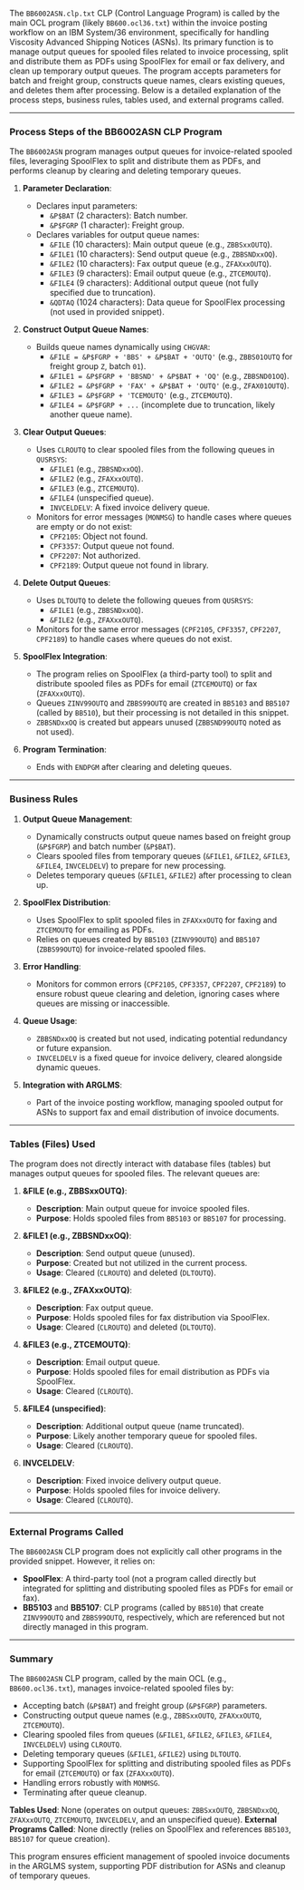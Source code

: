 The `BB6002ASN.clp.txt` CLP (Control Language Program) is called by the main OCL program (likely `BB600.ocl36.txt`) within the invoice posting workflow on an IBM System/36 environment, specifically for handling Viscosity Advanced Shipping Notices (ASNs). Its primary function is to manage output queues for spooled files related to invoice processing, split and distribute them as PDFs using SpoolFlex for email or fax delivery, and clean up temporary output queues. The program accepts parameters for batch and freight group, constructs queue names, clears existing queues, and deletes them after processing. Below is a detailed explanation of the process steps, business rules, tables used, and external programs called.

---

### Process Steps of the BB6002ASN CLP Program

The `BB6002ASN` program manages output queues for invoice-related spooled files, leveraging SpoolFlex to split and distribute them as PDFs, and performs cleanup by clearing and deleting temporary queues.

1. **Parameter Declaration**:
   - Declares input parameters:
     - `&P$BAT` (2 characters): Batch number.
     - `&P$FGRP` (1 character): Freight group.
   - Declares variables for output queue names:
     - `&FILE` (10 characters): Main output queue (e.g., `ZBBSxxOUTQ`).
     - `&FILE1` (10 characters): Send output queue (e.g., `ZBBSNDxxOQ`).
     - `&FILE2` (10 characters): Fax output queue (e.g., `ZFAXxxOUTQ`).
     - `&FILE3` (9 characters): Email output queue (e.g., `ZTCEMOUTQ`).
     - `&FILE4` (9 characters): Additional output queue (not fully specified due to truncation).
     - `&QDTAQ` (1024 characters): Data queue for SpoolFlex processing (not used in provided snippet).

2. **Construct Output Queue Names**:
   - Builds queue names dynamically using `CHGVAR`:
     - `&FILE = &P$FGRP + 'BBS' + &P$BAT + 'OUTQ'` (e.g., `ZBBS01OUTQ` for freight group `Z`, batch `01`).
     - `&FILE1 = &P$FGRP + 'BBSND' + &P$BAT + 'OQ'` (e.g., `ZBBSND01OQ`).
     - `&FILE2 = &P$FGRP + 'FAX' + &P$BAT + 'OUTQ'` (e.g., `ZFAX01OUTQ`).
     - `&FILE3 = &P$FGRP + 'TCEMOUTQ'` (e.g., `ZTCEMOUTQ`).
     - `&FILE4 = &P$FGRP + ...` (incomplete due to truncation, likely another queue name).

3. **Clear Output Queues**:
   - Uses `CLROUTQ` to clear spooled files from the following queues in `QUSRSYS`:
     - `&FILE1` (e.g., `ZBBSNDxxOQ`).
     - `&FILE2` (e.g., `ZFAXxxOUTQ`).
     - `&FILE3` (e.g., `ZTCEMOUTQ`).
     - `&FILE4` (unspecified queue).
     - `INVCELDELV`: A fixed invoice delivery queue.
   - Monitors for error messages (`MONMSG`) to handle cases where queues are empty or do not exist:
     - `CPF2105`: Object not found.
     - `CPF3357`: Output queue not found.
     - `CPF2207`: Not authorized.
     - `CPF2189`: Output queue not found in library.

4. **Delete Output Queues**:
   - Uses `DLTOUTQ` to delete the following queues from `QUSRSYS`:
     - `&FILE1` (e.g., `ZBBSNDxxOQ`).
     - `&FILE2` (e.g., `ZFAXxxOUTQ`).
   - Monitors for the same error messages (`CPF2105`, `CPF3357`, `CPF2207`, `CPF2189`) to handle cases where queues do not exist.

5. **SpoolFlex Integration**:
   - The program relies on SpoolFlex (a third-party tool) to split and distribute spooled files as PDFs for email (`ZTCEMOUTQ`) or fax (`ZFAXxxOUTQ`).
   - Queues `ZINV99OUTQ` and `ZBBS99OUTQ` are created in `BB5103` and `BB5107` (called by `BB510`), but their processing is not detailed in this snippet.
   - `ZBBSNDxxOQ` is created but appears unused (`ZBBSND99OUTQ` noted as not used).

6. **Program Termination**:
   - Ends with `ENDPGM` after clearing and deleting queues.

---

### Business Rules

1. **Output Queue Management**:
   - Dynamically constructs output queue names based on freight group (`&P$FGRP`) and batch number (`&P$BAT`).
   - Clears spooled files from temporary queues (`&FILE1`, `&FILE2`, `&FILE3`, `&FILE4`, `INVCELDELV`) to prepare for new processing.
   - Deletes temporary queues (`&FILE1`, `&FILE2`) after processing to clean up.

2. **SpoolFlex Distribution**:
   - Uses SpoolFlex to split spooled files in `ZFAXxxOUTQ` for faxing and `ZTCEMOUTQ` for emailing as PDFs.
   - Relies on queues created by `BB5103` (`ZINV99OUTQ`) and `BB5107` (`ZBBS99OUTQ`) for invoice-related spooled files.

3. **Error Handling**:
   - Monitors for common errors (`CPF2105`, `CPF3357`, `CPF2207`, `CPF2189`) to ensure robust queue clearing and deletion, ignoring cases where queues are missing or inaccessible.

4. **Queue Usage**:
   - `ZBBSNDxxOQ` is created but not used, indicating potential redundancy or future expansion.
   - `INVCELDELV` is a fixed queue for invoice delivery, cleared alongside dynamic queues.

5. **Integration with ARGLMS**:
   - Part of the invoice posting workflow, managing spooled output for ASNs to support fax and email distribution of invoice documents.

---

### Tables (Files) Used

The program does not directly interact with database files (tables) but manages output queues for spooled files. The relevant queues are:

1. **&FILE (e.g., ZBBSxxOUTQ)**:
   - **Description**: Main output queue for invoice spooled files.
   - **Purpose**: Holds spooled files from `BB5103` or `BB5107` for processing.

2. **&FILE1 (e.g., ZBBSNDxxOQ)**:
   - **Description**: Send output queue (unused).
   - **Purpose**: Created but not utilized in the current process.
   - **Usage**: Cleared (`CLROUTQ`) and deleted (`DLTOUTQ`).

3. **&FILE2 (e.g., ZFAXxxOUTQ)**:
   - **Description**: Fax output queue.
   - **Purpose**: Holds spooled files for fax distribution via SpoolFlex.
   - **Usage**: Cleared (`CLROUTQ`) and deleted (`DLTOUTQ`).

4. **&FILE3 (e.g., ZTCEMOUTQ)**:
   - **Description**: Email output queue.
   - **Purpose**: Holds spooled files for email distribution as PDFs via SpoolFlex.
   - **Usage**: Cleared (`CLROUTQ`).

5. **&FILE4 (unspecified)**:
   - **Description**: Additional output queue (name truncated).
   - **Purpose**: Likely another temporary queue for spooled files.
   - **Usage**: Cleared (`CLROUTQ`).

6. **INVCELDELV**:
   - **Description**: Fixed invoice delivery output queue.
   - **Purpose**: Holds spooled files for invoice delivery.
   - **Usage**: Cleared (`CLROUTQ`).

---

### External Programs Called

The `BB6002ASN` CLP program does not explicitly call other programs in the provided snippet. However, it relies on:
- **SpoolFlex**: A third-party tool (not a program called directly but integrated for splitting and distributing spooled files as PDFs for email or fax).
- **BB5103** and **BB5107**: CLP programs (called by `BB510`) that create `ZINV99OUTQ` and `ZBBS99OUTQ`, respectively, which are referenced but not directly managed in this program.

---

### Summary

The `BB6002ASN` CLP program, called by the main OCL (e.g., `BB600.ocl36.txt`), manages invoice-related spooled files by:
- Accepting batch (`&P$BAT`) and freight group (`&P$FGRP`) parameters.
- Constructing output queue names (e.g., `ZBBSxxOUTQ`, `ZFAXxxOUTQ`, `ZTCEMOUTQ`).
- Clearing spooled files from queues (`&FILE1`, `&FILE2`, `&FILE3`, `&FILE4`, `INVCELDELV`) using `CLROUTQ`.
- Deleting temporary queues (`&FILE1`, `&FILE2`) using `DLTOUTQ`.
- Supporting SpoolFlex for splitting and distributing spooled files as PDFs for email (`ZTCEMOUTQ`) or fax (`ZFAXxxOUTQ`).
- Handling errors robustly with `MONMSG`.
- Terminating after queue cleanup.

**Tables Used**: None (operates on output queues: `ZBBSxxOUTQ`, `ZBBSNDxxOQ`, `ZFAXxxOUTQ`, `ZTCEMOUTQ`, `INVCELDELV`, and an unspecified queue).
**External Programs Called**: None directly (relies on SpoolFlex and references `BB5103`, `BB5107` for queue creation).

This program ensures efficient management of spooled invoice documents in the ARGLMS system, supporting PDF distribution for ASNs and cleanup of temporary queues.